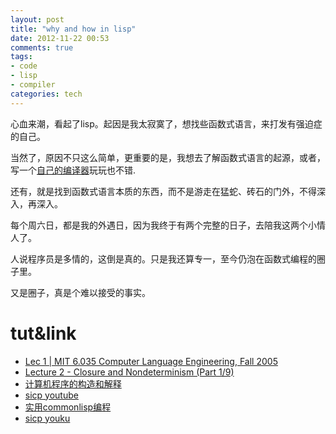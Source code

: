 ```yaml
---
layout: post
title: "why and how in lisp"
date: 2012-11-22 00:53
comments: true
tags:
- code
- lisp
- compiler
categories: tech
---
```


心血来潮，看起了lisp。起因是我太寂寞了，想找些函数式语言，来打发有强迫症的自己。

当然了，原因不只这么简单，更重要的是，我想去了解函数式语言的起源，或者，写一个[自己的编译器][write a compiler]玩玩也不错.

还有，就是找到函数式语言本质的东西，而不是游走在猛蛇、砖石的门外，不得深入，再深入。

每个周六日，都是我的外遇日，因为我终于有两个完整的日子，去陪我这两个小情人了。

人说程序员是多情的，这倒是真的。只是我还算专一，至今仍泡在函数式编程的圈子里。
<!--more-->

又是圈子，真是个难以接受的事实。

tut&link
=======
- [ Lec 1 | MIT 6.035 Computer Language Engineering, Fall 2005 ][cle]
- [Lecture 2 - Closure and Nondeterminism (Part 1/9) ][can]
- [计算机程序的构造和解释][sicp]
- [sicp youtube][]
- [实用commonlisp编程][commonlisp]
- [sicp youku][]


[cle]: http://www.youtube.com/watch?v=k-bpyDgBxAo
[can]: http://www.youtube.com/watch?NR=1&v=w-QWiW2nWvo&feature=fvwp
[sicp]: http://book.douban.com/subject/1148282/
[sicp youtube]: http://www.youtube.com/results?search_query=sicp&aq=f
[commonlisp]: http://book.douban.com/review/5150108/
[sicp youku]: http://www.youku.com/playlist_show/id_3967477.html
[write a compiler]: http://stackoverflow.com/questions/1669/learning-to-write-a-compiler
